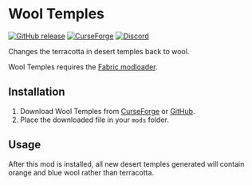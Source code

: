 # Wool Temples

[![GitHub release](https://img.shields.io/github/release/haykam821/Wool-Temples.svg?style=popout&label=github)](https://github.com/haykam821/Wool-Temples/releases/latest)
[![CurseForge](https://img.shields.io/static/v1?style=popout&label=curseforge&message=project&color=6441A4)](https://www.curseforge.com/minecraft/mc-mods/wool-temples)
[![Discord](https://img.shields.io/static/v1?style=popout&label=chat&message=discord&color=7289DA)](https://discord.gg/eXcffmW)

Changes the terracotta in desert temples back to wool.

Wool Temples requires the [Fabric modloader](https://fabricmc.net/use/).

## Installation

1. Download Wool Temples from [CurseForge](https://www.curseforge.com/minecraft/mc-mods/wool-temples/files) or [GitHub](https://github.com/haykam821/Wool-Temples/releases).
2. Place the downloaded file in your `mods` folder.

## Usage

After this mod is installed, all new desert temples generated will contain orange and blue wool rather than terracotta.
